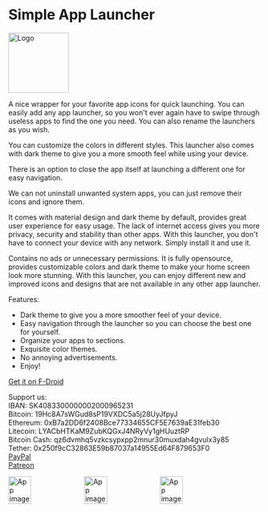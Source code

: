 # Simple App Launcher
<img alt="Logo" src="graphics/icon.png" width="120" />

A nice wrapper for your favorite app icons for quick launching. You can easily add any app launcher, so you won't ever again have to swipe through useless apps to find the one you need. You can also rename the launchers as you wish.

You can customize the colors in different styles. This launcher also comes with dark theme to give you a more smooth feel while using your device.

There is an option to close the app itself at launching a different one for easy navigation.

We can not uninstall unwanted system apps, you can just remove their icons and ignore them.

It comes with material design and dark theme by default, provides great user experience for easy usage. The lack of internet access gives you more privacy, security and stability than other apps. With this launcher, you don't have to connect your device with any network. Simply install it and use it.

Contains no ads or unnecessary permissions. It is fully opensource, provides customizable colors and dark theme to make your home screen look more stunning. With this launcher, you can enjoy different new and improved icons and designs that are not available in any other app launcher. 

Features:

- Dark theme to give you a more smoother feel of your device.
- Easy navigation through the launcher so you can choose the best one for yourself.
- Organize your apps to sections.
- Exquisite color themes.
- No annoying advertisements.
- Enjoy!

<a href="https://f-droid.org/packages/com.simplemobiletools.applauncher">Get it on F-Droid</a>

Support us:  
IBAN: SK4083300000002000965231  
Bitcoin: 19Hc8A7sWGud8sP19VXDC5a5j28UyJfpyJ  
Ethereum: 0xB7a2DD6f2408Bce77334655CF5E7639aE31feb30  
Litecoin: LYACbHTKaM9ZubKQGxJ4NRyVy1gHUuztRP  
Bitcoin Cash: qz6dvmhq5vzkcsypxpp2mnur30muxdah4gvulx3y85  
Tether: 0x250f9cC32863E59b87037a14955Ed64F879653F0  
<a href="https://paypal.me/SimpleMobileTools?country.x=SK&locale.x=en_US">PayPal</a>  
<a href="https://www.patreon.com/tiborkaputa">Patreon</a>
 
<div style="display:flex;">
<img alt="App image" src="fastlane/metadata/android/en-US/images/phoneScreenshots/1_en-US.jpeg" width="30%">
<img alt="App image" src="fastlane/metadata/android/en-US/images/phoneScreenshots/2_en-US.jpeg" width="30%">
<img alt="App image" src="fastlane/metadata/android/en-US/images/phoneScreenshots/3_en-US.jpeg" width="30%">
</div>
